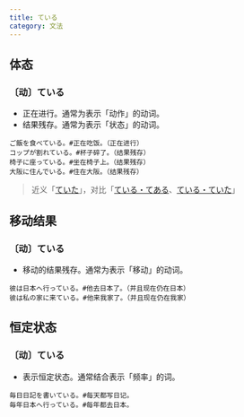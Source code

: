 ```yaml
---
title: ている
category: 文法
---
```


## 体态

### 〔动〕ている

- 正在进行。通常为表示「动作」的动词。
- 结果残存。通常为表示「状态」的动词。

```example
ご飯を食べている。#正在吃饭。（正在进行）
コップが割れている。#杯子碎了。（结果残存）
椅子に座っている。#坐在椅子上。（结果残存）
大阪に住んでいる。#住在大阪。（结果残存）
```

> 近义「[ていた](teita)」，对比「[ている・てある](teiru-tearu)、[ている・ていた](teiru-teita)」

## 移动结果

### 〔动〕ている

- 移动的结果残存。通常为表示「移动」的动词。

```example
彼は日本へ行っている。#他去日本了。（并且现在仍在日本）
彼は私の家に来ている。#他来我家了。（并且现在仍在我家）
```

## 恒定状态

### 〔动〕ている

- 表示恒定状态。通常结合表示「频率」的词。

```example
毎日日記を書いている。#每天都写日记。
毎年日本へ行っている。#每年都去日本。
```
